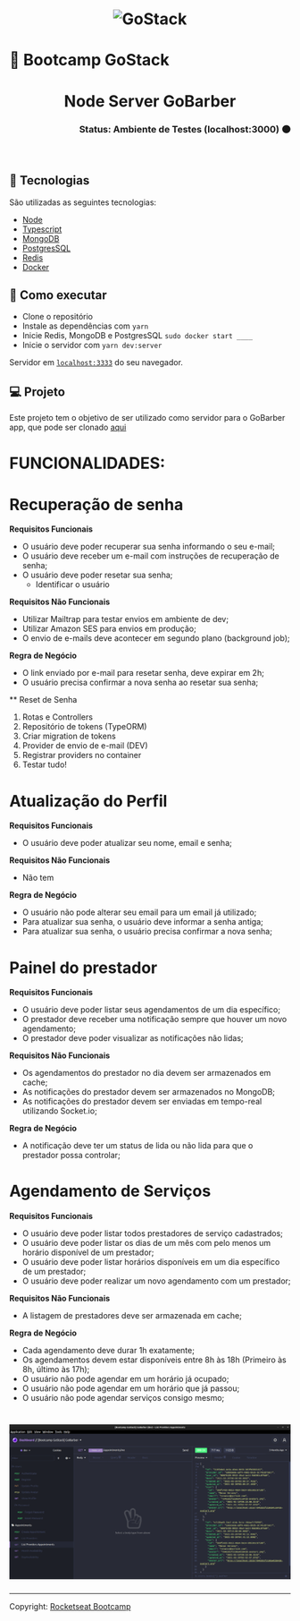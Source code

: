 <h1 align="center">
    <img alt="GoStack" src=".github/goStack.png" width="200px" />
</h1>

# 🚀 Bootcamp GoStack

# <div align="center"> Node Server GoBarber </div>
### <div align="right">Status: Ambiente de Testes (localhost:3000) 🟠 </div>
 

<br>

## 🧪 Tecnologias

São utilizadas as seguintes tecnologias:

- [Node](https://nodejs.org/en/)
- [Typescript](https://www.typescriptlang.org/)
- [MongoDB](https://www.mongodb.com/)
- [PostgresSQL](https://www.postgresql.org/)
- [Redis](https://redis.io/)
- [Docker](https://www.docker.com/)

## 🚀 Como executar

- Clone o repositório
- Instale as dependências com `yarn`
- Inicie Redis, MongoDB e PostgresSQL `sudo docker start ____`
- Inicie o servidor com `yarn dev:server`

Servidor em [`localhost:3333`](http://localhost:3333) do seu navegador.

## 💻 Projeto

Este projeto tem o objetivo de ser utilizado como servidor para o GoBarber app, que pode ser clonado [aqui](https://github.com/renanvzd/06-gobarberweb)


# FUNCIONALIDADES:

# Recuperação de senha

**Requisitos Funcionais**

- O usuário deve poder recuperar sua senha informando o seu e-mail;
- O usuário deve receber um e-mail com instruções de recuperação de senha;
- O usuário deve poder resetar sua senha;
  * Identificar o usuário


**Requisitos Não Funcionais**

- Utilizar Mailtrap para testar envios em ambiente de dev;
- Utilizar Amazon SES para envios em produção;
- O envio de e-mails deve acontecer em segundo plano (background job);

**Regra de Negócio**

- O link enviado por e-mail para resetar senha, deve expirar em 2h;
- O usuário precisa confirmar a nova senha ao resetar sua senha;


** Reset de Senha
1. Rotas e Controllers
2. Repositório de tokens (TypeORM)
3. Criar migration de tokens
4. Provider de envio de e-mail (DEV)
5. Registrar providers no container
6. Testar tudo!

# Atualização do Perfil

**Requisitos Funcionais**
- O usuário deve poder atualizar seu nome, email e senha;

**Requisitos Não Funcionais**
- Não tem

**Regra de Negócio**
- O usuário não pode alterar seu email para um email já utilizado;
- Para atualizar sua senha, o usuário deve informar a senha antiga;
- Para atualizar sua senha, o usuário precisa confirmar a nova senha;

# Painel do prestador

**Requisitos Funcionais**

- O usuário deve poder listar seus agendamentos de um dia específico;
- O prestador deve receber uma notificação sempre que houver um novo agendamento;
- O prestador deve poder visualizar as notificações não lidas;

**Requisitos Não Funcionais**

- Os agendamentos do prestador no dia devem ser armazenados em cache;
- As notificações do prestador devem ser armazenados no MongoDB;
- As notificações do prestador devem ser enviadas em tempo-real utilizando Socket.io;

**Regra de Negócio**

- A notificação deve ter um status de lida ou não lida para que o prestador possa controlar;


# Agendamento de Serviços

**Requisitos Funcionais**

- O usuário deve poder listar todos prestadores de serviço cadastrados;
- O usuário deve poder listar os dias de um mês com pelo menos um horário disponível de um prestador;
- O usuário deve poder listar horários disponíveis em um dia específico de um prestador;
- O usuário deve poder realizar um novo agendamento com um prestador;

**Requisitos Não Funcionais**

- A listagem de prestadores deve ser armazenada em cache;

**Regra de Negócio**

- Cada agendamento deve durar 1h exatamente;
- Os agendamentos devem estar disponíveis entre 8h às 18h (Primeiro às 8h, último às 17h);
- O usuário não pode agendar em um horário já ocupado;
- O usuário não pode agendar em um horário que já passou;
- O usuário não pode agendar serviços consigo mesmo;

<h1 align="center">
  <img alt="insomnia" title="insomnia" src=".github/insomnia.png" />
</h1>


---

Copyright: [Rocketseat Bootcamp](https://github.com/rocketseat-education/bootcamp-gostack-modulos)